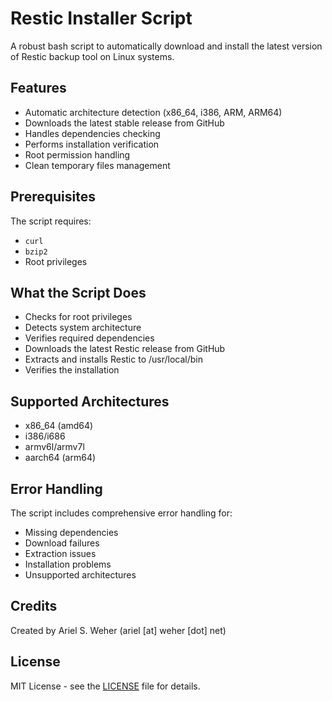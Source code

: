 
# Restic Installer Script

A robust bash script to automatically download and install the latest version of Restic backup tool on Linux systems.

## Features

- Automatic architecture detection (x86_64, i386, ARM, ARM64)
- Downloads the latest stable release from GitHub
- Handles dependencies checking
- Performs installation verification
- Root permission handling
- Clean temporary files management

## Prerequisites

The script requires:

- `curl`  
- `bzip2`
- Root privileges

## What the Script Does

- Checks for root privileges
- Detects system architecture
- Verifies required dependencies
- Downloads the latest Restic release from GitHub
- Extracts and installs Restic to /usr/local/bin
- Verifies the installation

## Supported Architectures

- x86_64 (amd64)
- i386/i686
- armv6l/armv7l
- aarch64 (arm64)

## Error Handling

The script includes comprehensive error handling for:

- Missing dependencies
- Download failures
- Extraction issues
- Installation problems
- Unsupported architectures

## Credits

Created by Ariel S. Weher (ariel [at] weher [dot] net)

## License

MIT License - see the [LICENSE](LICENSE) file for details.
